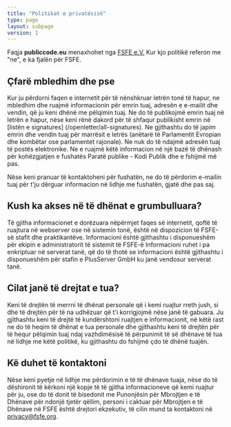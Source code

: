 ```yaml
---
title: "Politikat e privatësisë"
type: page
layout: subpage
version: 1
---
```


Faqja **publiccode.eu** menaxhohet nga
[FSFE e.V.](https://fsfe.org/about/legal/imprint.html)
Kur kjo politikë referon me "ne", e ka fjalën për FSFE.

## Çfarë mbledhim dhe pse

Kur ju përdorni faqen e internetit për të nënshkruar letrën tonë të hapur, ne mbledhim
dhe ruajmë informacionin për emrin tuaj, adresën e e-mailit dhe vendin,
që ju keni dhënë me pëlqimin tuaj. Ne do të publikojmë
emrin tuaj në letrën e hapur, nëse keni rënë dakord
për të shfaqur publikisht emrin në [listën e
signatures] (/openletter/all-signatures). Ne gjithashtu do të
japim emrin dhe vendin tuaj për marrësit e letrës (anëtarë të Parlamentit Evropian dhe kombëtar ose
parlamentet rajonale). Ne nuk do të ndajmë adresën tuaj të postës elektronike.
Ne e ruajmë këtë informacion në një bazë të dhënash për kohëzgjatjen e fushatës
Paratë publike - Kodi Publik dhe e fshijmë më pas.

Nëse keni pranuar të kontaktoheni për fushatën, ne
do të përdorim e-mailin  tuaj për t'ju dërguar informacion në lidhje me
fushatën, gjatë dhe pas saj.

## Kush ka akses në të dhënat e grumbulluara?

Të gjitha informacionet e dorëzuara nëpërmjet faqes së internetit, qoftë të ruajtura
në webserver ose në sistemin tonë, është në dispozicion të FSFE-së
stafit dhe praktikantëve. Informacioni është gjithashtu i disponueshëm për ekipin e administratorit të sistemit të FSFE-ë
Informacioni ruhet i pa enkriptuar në serverat tanë, që do të thotë se informacioni është gjithashtu i disponueshëm për stafin e PlusServer GmbH ku janë vendosur serverat tanë.

## Cilat janë të drejtat e tua?

Keni të drejtën të merrni të dhënat personale që i kemi ruajtur
rreth jush, si dhe të drejtën për të na udhëzuar që t'i korrigjojmë nëse
janë të gabuara. Ju gjithashtu keni të drejtë të kundërshtoni ruajtjen e informacionit, në këtë rast ne do të heqim të dhënat e tua personale dhe gjithashtu keni të drejtën për të hequr pëlqimin tuaj ndaj vazhdimësisë të përpunimit të së dhënave të tua në lidhje me këtë politikë, ku gjithashtu do fshijmë çdo të dhënë tuajën.

## Kë duhet të kontaktoni

Nëse keni pyetje në lidhje me përdorimin e të të dhënave tuaja, nëse do të dëshironit
të kërkoni një kopje të të gjitha informacioneve që kemi ruajtur për ju, ose
do të donit të bisedonit me Punonjësin për Mbrojtjen e të Dhënave për ndonjë tjetër
qëllim, personi i caktuar për Mbrojtjen e të Dhënave në FSFE është drejtori ekzekutiv, 
të cilin mund ta kontaktoni në [privacy@fsfe.org](mailto:privacy@fsfe.org).
